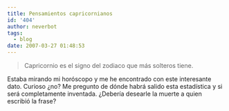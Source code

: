 ```yaml
---
title: Pensamientos capricornianos
id: '404'
author: neverbot
tags:
  - blog
date: 2007-03-27 01:48:53
---
```


> Capricornio es el signo del zodiaco que más solteros tiene.

Estaba mirando mi horóscopo y me he encontrado con este interesante dato. Curioso ¿no? Me pregunto de dónde habrá salido esta estadística y si será completamente inventada. ¿Debería desearle la muerte a quien escribió la frase?
